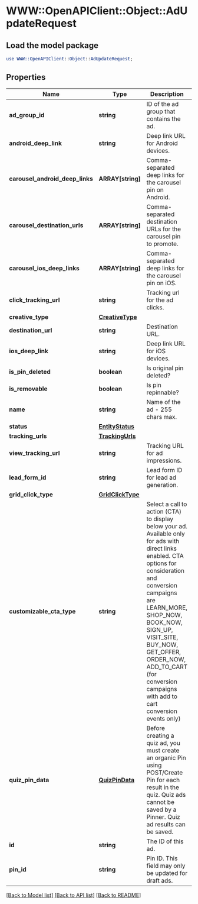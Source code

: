 # WWW::OpenAPIClient::Object::AdUpdateRequest

## Load the model package
```perl
use WWW::OpenAPIClient::Object::AdUpdateRequest;
```

## Properties
Name | Type | Description | Notes
------------ | ------------- | ------------- | -------------
**ad_group_id** | **string** | ID of the ad group that contains the ad. | [optional] 
**android_deep_link** | **string** | Deep link URL for Android devices. | [optional] 
**carousel_android_deep_links** | **ARRAY[string]** | Comma-separated deep links for the carousel pin on Android. | [optional] 
**carousel_destination_urls** | **ARRAY[string]** | Comma-separated destination URLs for the carousel pin to promote. | [optional] 
**carousel_ios_deep_links** | **ARRAY[string]** | Comma-separated deep links for the carousel pin on iOS. | [optional] 
**click_tracking_url** | **string** | Tracking url for the ad clicks. | [optional] 
**creative_type** | [**CreativeType**](CreativeType.md) |  | [optional] 
**destination_url** | **string** | Destination URL. | [optional] 
**ios_deep_link** | **string** | Deep link URL for iOS devices. | [optional] 
**is_pin_deleted** | **boolean** | Is original pin deleted? | [optional] 
**is_removable** | **boolean** | Is pin repinnable? | [optional] 
**name** | **string** | Name of the ad - 255 chars max. | [optional] 
**status** | [**EntityStatus**](EntityStatus.md) |  | [optional] 
**tracking_urls** | [**TrackingUrls**](TrackingUrls.md) |  | [optional] 
**view_tracking_url** | **string** | Tracking URL for ad impressions. | [optional] 
**lead_form_id** | **string** | Lead form ID for lead ad generation. | [optional] 
**grid_click_type** | [**GridClickType**](GridClickType.md) |  | [optional] 
**customizable_cta_type** | **string** | Select a call to action (CTA) to display below your ad. Available only for ads with direct links enabled. CTA options for consideration and conversion campaigns are LEARN_MORE, SHOP_NOW, BOOK_NOW, SIGN_UP, VISIT_SITE, BUY_NOW, GET_OFFER, ORDER_NOW, ADD_TO_CART (for conversion campaigns with add to cart conversion events only) | [optional] 
**quiz_pin_data** | [**QuizPinData**](QuizPinData.md) | Before creating a quiz ad, you must create an organic Pin using POST/Create Pin for each result in the quiz. Quiz ads cannot be saved by a Pinner. Quiz ad results can be saved. | [optional] 
**id** | **string** | The ID of this ad. | 
**pin_id** | **string** | Pin ID. This field may only be updated for draft ads. | [optional] 

[[Back to Model list]](../README.md#documentation-for-models) [[Back to API list]](../README.md#documentation-for-api-endpoints) [[Back to README]](../README.md)


